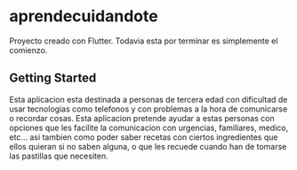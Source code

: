 # aprendecuidandote

Proyecto creado con Flutter.
Todavia esta por terminar es simplemente el comienzo.

## Getting Started

Esta aplicacion esta destinada a personas de tercera edad con dificultad de usar tecnologias 
como telefonos y con problemas a la hora de comunicarse o recordar cosas.
Esta aplicacion pretende ayudar a estas personas con opciones que les facilite la comunicacion
con urgencias, familiares, medico, etc...
asi tambien como poder saber recetas con ciertos ingredientes que ellos quieran si no saben alguna,
o que les recuede cuando han de tomarse las pastillas que necesiten.

